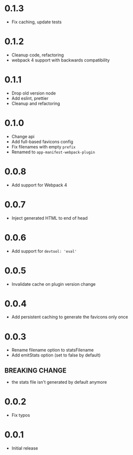 # 0.1.3

+ Fix caching, update tests

# 0.1.2

+ Cleanup code, refactoring
+ webpack 4 support with backwards compatibility

# 0.1.1

+ Drop old version node
+ Add eslint, prettier
+ Cleanup and refactoring

# 0.1.0

+ Change api
+ Add full-based favicons config
+ Fix filenames with empty `prefix`
+ Renamed to ```app-manifest-webpack-plugin```

# 0.0.8

+ Add support for Webpack 4

# 0.0.7

+ Inject generated HTML to end of head

# 0.0.6

+ Add support for `devtool: 'eval'`

# 0.0.5

+ Invalidate cache on plugin version change

# 0.0.4

+ Add persistent caching to generate the favicons only once

# 0.0.3

+ Rename filename option to statsFilename
+ Add emitStats option (set to false by default)

## BREAKING CHANGE

+ the stats file isn't generated by default anymore

# 0.0.2

+ Fix typos


# 0.0.1

+ Initial release